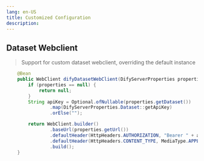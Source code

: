 ```yaml
---
lang: en-US
title: Customized Configuration
description: 
---
```


## Dataset Webclient

> Support for custom dataset webclient, overriding the default instance

```java
    @Bean
    public WebClient difyDatasetWebClient(DifyServerProperties properties) {
        if (properties == null) {
            return null;
        }
        String apiKey = Optional.ofNullable(properties.getDataset())
                .map(DifyServerProperties.Dataset::getApiKey)
                .orElse("");

        return WebClient.builder()
                .baseUrl(properties.getUrl())
                .defaultHeader(HttpHeaders.AUTHORIZATION, "Bearer " + apiKey)
                .defaultHeader(HttpHeaders.CONTENT_TYPE, MediaType.APPLICATION_JSON_VALUE)
                .build();
    }
```


